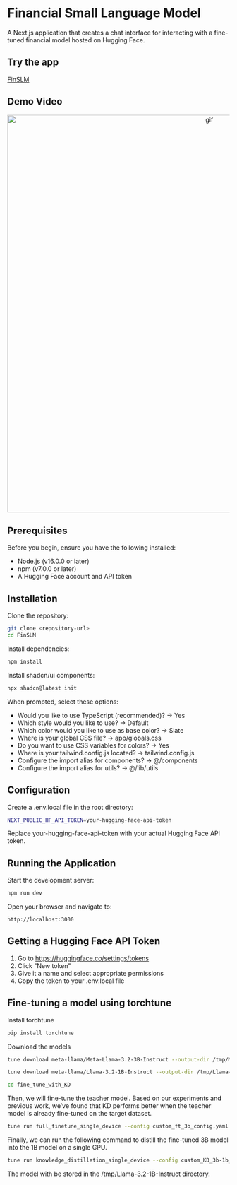# Financial Small Language Model

A Next.js application that creates a chat interface for interacting with a fine-tuned financial model hosted on Hugging Face.

## Try the app

[FinSLM](https://finslm.netlify.app)

## Demo Video 

<div align="center">
  <img src="./assets/FinSLM_demo.gif" alt="gif" width="900"/>
</div>

## Prerequisites

Before you begin, ensure you have the following installed:

- Node.js (v16.0.0 or later)
- npm (v7.0.0 or later)
- A Hugging Face account and API token

## Installation

Clone the repository:

```bash
git clone <repository-url>
cd FinSLM
```

Install dependencies:

```bash
npm install
```

Install shadcn/ui components:

```bash
npx shadcn@latest init
```

When prompted, select these options:

  - Would you like to use TypeScript (recommended)? → Yes
  - Which style would you like to use? → Default
  - Which color would you like to use as base color? → Slate
  - Where is your global CSS file? → app/globals.css
  - Do you want to use CSS variables for colors? → Yes
  - Where is your tailwind.config.js located? → tailwind.config.js
  - Configure the import alias for components? → @/components
  - Configure the import alias for utils? → @/lib/utils

## Configuration

Create a .env.local file in the root directory:

```bash
NEXT_PUBLIC_HF_API_TOKEN=your-hugging-face-api-token
```

Replace your-hugging-face-api-token with your actual Hugging Face API token.

## Running the Application

Start the development server:

```bash
npm run dev
```

Open your browser and navigate to:

```plaintext
http://localhost:3000
```
## Getting a Hugging Face API Token

1. Go to https://huggingface.co/settings/tokens
2. Click "New token"
3. Give it a name and select appropriate permissions
4. Copy the token to your .env.local file

## Fine-tuning a model using torchtune

Install torchtune

```bash
pip install torchtune
```

Download the models

```bash
tune download meta-llama/Meta-Llama-3.2-3B-Instruct --output-dir /tmp/Meta-Llama-3.2-3B-Instruct --ignore-patterns "original/consolidated.00.pth" --hf_token <HF_TOKEN>

tune download meta-llama/Llama-3.2-1B-Instruct --output-dir /tmp/Llama-3.2-1B-Instruct --ignore-patterns "original/consolidated.00.pth" --hf_token <HF_TOKEN>
```

```bash
cd fine_tune_with_KD
```

Then, we will fine-tune the teacher model. Based on our experiments and previous work, we’ve found that KD performs better when the teacher model is already fine-tuned on the target dataset.

```bash
tune run full_finetune_single_device --config custom_ft_3b_config.yaml
```

Finally, we can run the following command to distill the fine-tuned 3B model into the 1B model on a single GPU.

```bash
tune run knowledge_distillation_single_device --config custom_KD_3b-1b_config.yaml
```

The model with be stored in the /tmp/Llama-3.2-1B-Instruct directory.



